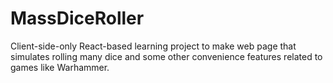# MassDiceRoller
Client-side-only React-based learning project to make web page that simulates rolling many dice and some other convenience features related to games like Warhammer.

